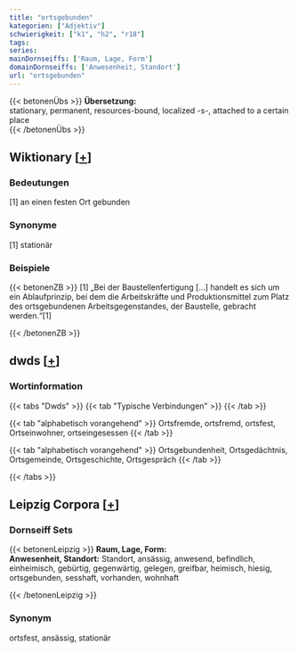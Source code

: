 ```yaml
---
title: "ortsgebunden"
kategorien: ["Adjektiv"]
schwierigkeit: ["k1", "h2", "r18"]
tags:
series:
mainDornseiffs: ['Raum, Lage, Form']
domainDornseiffs: ['Anwesenheit, Standort']
url: "ortsgebunden"
---
```


{{< betonenÜbs >}}
**Übersetzung:**  
stationary, permanent, resources-bound, localized -s-, attached  to a certain place  
{{< /betonenÜbs >}}

## Wiktionary [[+](https://de.wiktionary.org/wiki/ortsgebunden)]

### Bedeutungen
[1] an einen festen Ort gebunden  

### Synonyme
[1] stationär  

### Beispiele
{{< betonenZB >}}
[1] „Bei der Baustellenfertigung […] handelt es sich um ein Ablaufprinzip, bei dem die Arbeitskräfte und Produktionsmittel zum Platz des ortsgebundenen Arbeitsgegenstandes, der Baustelle, gebracht werden.“[1]  

{{< /betonenZB >}}


## dwds [[+](https://www.dwds.de/wb/ortsgebunden)]

### Wortinformation
{{< tabs "Dwds" >}}
{{< tab "Typische Verbindungen" >}}
{{< /tab >}}

{{< tab "alphabetisch vorangehend" >}}
Ortsfremde, ortsfremd, ortsfest, Ortseinwohner, ortseingesessen
{{< /tab >}}

{{< tab "alphabetisch vorangehend" >}}
Ortsgebundenheit, Ortsgedächtnis, Ortsgemeinde, Ortsgeschichte, Ortsgespräch
{{< /tab >}}

{{< /tabs >}}

## Leipzig Corpora [[+](https://corpora.uni-leipzig.de/en/res?word=ortsgebunden&corpusId=deu_newscrawl-public_2018)]

### Dornseiff Sets
{{< betonenLeipzig >}}
**Raum, Lage, Form:**  
**Anwesenheit, Standort:** Standort, ansässig, anwesend, befindlich, einheimisch, gebürtig, gegenwärtig, gelegen, greifbar, heimisch, hiesig, ortsgebunden, sesshaft, vorhanden, wohnhaft  

{{< /betonenLeipzig >}}

### Synonym
ortsfest, ansässig, stationär

